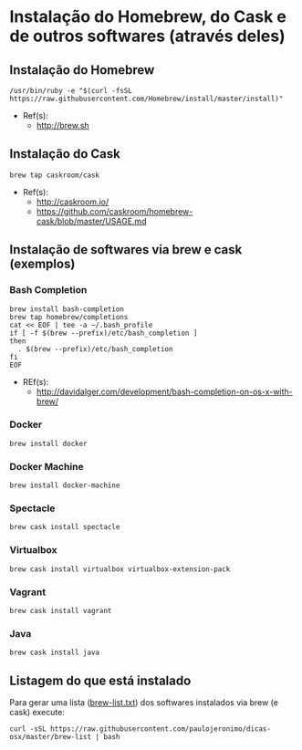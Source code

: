 # Instalação do Homebrew, do Cask e de outros softwares (através deles)

## Instalação do Homebrew

```
/usr/bin/ruby -e "$(curl -fsSL https://raw.githubusercontent.com/Homebrew/install/master/install)"
```

* Ref(s):
  * http://brew.sh

## Instalação do Cask

```
brew tap caskroom/cask
```

* Ref(s):
  * http://caskroom.io/
  * https://github.com/caskroom/homebrew-cask/blob/master/USAGE.md

## Instalação de softwares via brew e cask (exemplos)

### Bash Completion

```
brew install bash-completion
brew tap homebrew/completions
cat << EOF | tee -a ~/.bash_profile
if [ -f $(brew --prefix)/etc/bash_completion ]
then
  . $(brew --prefix)/etc/bash_completion
fi
EOF
```
* REf(s):
  * http://davidalger.com/development/bash-completion-on-os-x-with-brew/

### Docker

```
brew install docker
```

### Docker Machine

```
brew install docker-machine
```

### Spectacle

```
brew cask install spectacle
```

### Virtualbox

```
brew cask install virtualbox virtualbox-extension-pack
```

### Vagrant

```
brew cask install vagrant
```

### Java

```
brew cask install java
```

## Listagem do que está instalado

Para gerar uma lista ([brew-list.txt](.my-packages/brew-list.txt)) dos softwares instalados via brew (e cask) execute:

```
curl -sSL https://raw.githubusercontent.com/paulojeronimo/dicas-osx/master/brew-list | bash
```
